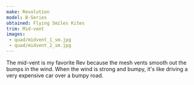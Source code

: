 ```yaml
---
make: Revolution
model: B-Series
obtained: Flying Smiles Kites
trim: Mid-vent
images:
 - quad/midvent_1_sm.jpg
 - quad/midvent_2_sm.jpg
---
```


The mid-vent is my favorite Rev because the mesh vents smooth out the bumps in the wind.
When the wind is strong and bumpy, it's like driving a very expensive car over a bumpy road.
